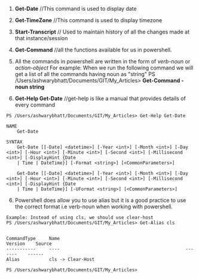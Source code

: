 1. **Get-Date** //This command is used to display date

2. **Get-TimeZone** //This command is used to display timezone

3. **Start-Transcript** // Used to maintain history of all the changes made at that instance/session

4. **Get-Command** //all the functions available for us in powershell.  

5. All the commands in powershell are written in the form of *verb-noun* or *action-object*
For example: When we run the following command we will get a list of all the commands having noun as "string"
PS /Users/ashwarybhatt/Documents/GIT/My_Articles> **Get-Command -noun string**


6. **Get-Help Get-Date** //get-help is like a manual that provides details of every command 
```
PS /Users/ashwarybhatt/Documents/GIT/My_Articles> Get-Help Get-Date

NAME
    Get-Date
    
SYNTAX
    Get-Date [[-Date] <datetime>] [-Year <int>] [-Month <int>] [-Day <int>] [-Hour <int>] [-Minute <int>] [-Second <int>] [-Millisecond <int>] [-DisplayHint {Date 
    | Time | DateTime}] [-Format <string>] [<CommonParameters>]
    
    Get-Date [[-Date] <datetime>] [-Year <int>] [-Month <int>] [-Day <int>] [-Hour <int>] [-Minute <int>] [-Second <int>] [-Millisecond <int>] [-DisplayHint {Date 
    | Time | DateTime}] [-UFormat <string>] [<CommonParameters>]

```


6. Powershell does allow you to use alias but it is a good practice to use the correct format i.e verb-noun when working with powershell.
```
Example: Instead of using cls, we should use clear-host 
PS /Users/ashwarybhatt/Documents/GIT/My_Articles> Get-Alias cls       


CommandType     Name                                               Version    Source
-----------     ----                                               -------    ------
Alias           cls -> Clear-Host                                             

PS /Users/ashwarybhatt/Documents/GIT/My_Articles>
```